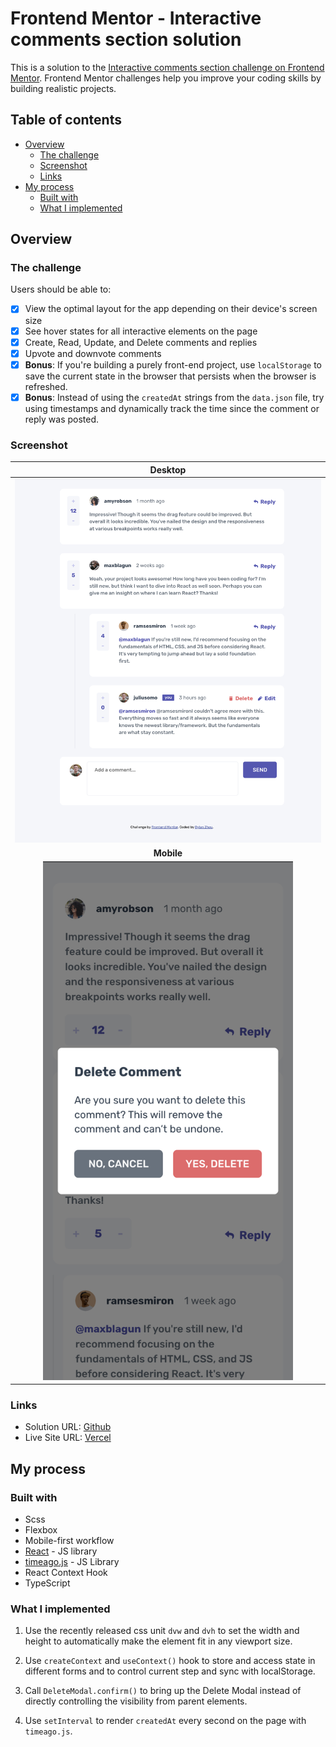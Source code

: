 # Frontend Mentor - Interactive comments section solution

This is a solution to the [Interactive comments section challenge on Frontend Mentor](https://www.frontendmentor.io/challenges/interactive-comments-section-iG1RugEG9). Frontend Mentor challenges help you improve your coding skills by building realistic projects.

## Table of contents

- [Overview](#overview)
  - [The challenge](#the-challenge)
  - [Screenshot](#screenshot)
  - [Links](#links)
- [My process](#my-process)
  - [Built with](#built-with)
  - [What I implemented](#what-i-implemented)

## Overview

### The challenge

Users should be able to:

- [x] View the optimal layout for the app depending on their device's screen size
- [x] See hover states for all interactive elements on the page
- [x] Create, Read, Update, and Delete comments and replies
- [x] Upvote and downvote comments
- [x] **Bonus**: If you're building a purely front-end project, use `localStorage` to save the current state in the browser that persists when the browser is refreshed.
- [x] **Bonus**: Instead of using the `createdAt` strings from the `data.json` file, try using timestamps and dynamically track the time since the comment or reply was posted.

### Screenshot

|                            Desktop                            |
| :-----------------------------------------------------------: |
|                     ![](./screenshot.png)                     |
|                          **Mobile**                           |
| <img src="./screenshot-mobile.png" alt="mobile" width="400"/> |

### Links

- Solution URL: [Github](https://github.com/RylanZhou/frontend-mentor-interactive-comments-section)
- Live Site URL: [Vercel](https://frontend-mentor-multi-step-form-nu.vercel.app/)

## My process

### Built with

- Scss
- Flexbox
- Mobile-first workflow
- [React](https://reactjs.org/) - JS library
- [timeago.js](https://timeagojs.org/) - JS Library
- React Context Hook
- TypeScript

### What I implemented

1. Use the recently released css unit `dvw` and `dvh` to set the width and height to automatically make the element fit in any viewport size.

2. Use `createContext` and `useContext()` hook to store and access state in different forms and to control current step and sync with localStorage.

3. Call `DeleteModal.confirm()` to bring up the Delete Modal instead of directly controlling the visibility from parent elements.

4. Use `setInterval` to render `createdAt` every second on the page with `timeago.js`.
